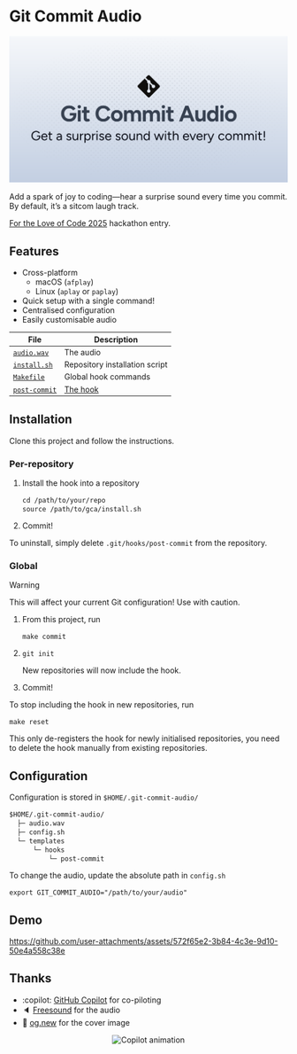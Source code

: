 # Git Commit Audio

![Cover image](./cover.svg)

Add a spark of joy to coding—hear a surprise sound every time you commit. By default, it’s a sitcom laugh track.

[For the Love of Code 2025](https://gh.io/ftloc) hackathon entry.

## Features

- Cross-platform
  - macOS (`afplay`)
  - Linux (`aplay` or `paplay`)
- Quick setup with a single command!
- Centralised configuration
- Easily customisable audio

| File | Description |
| - | - |
| [`audio.wav`](/audio.wav) | The audio |
| [`install.sh`](./install.sh) | Repository installation script |
| [`Makefile`](./Makefile) | Global hook commands |
| [`post-commit`](./post-commit) | [The hook](https://git-scm.com/docs/githooks#_post_commit) |

## Installation

Clone this project and follow the instructions.

### Per-repository

1. Install the hook into a repository
   ```shell
   cd /path/to/your/repo
   source /path/to/gca/install.sh
   ```
1. Commit!

To uninstall, simply delete `.git/hooks/post-commit` from the repository.

### Global

> [!WARNING]
> This will affect your current Git configuration! Use with caution.

1. From this project, run
   ```shell
   make commit
   ```
1. `git init`

   New repositories will now include the hook.
1. Commit!

To stop including the hook in new repositories, run

```shell
make reset
```

This only de-registers the hook for newly initialised repositories, you need to delete the hook manually from existing repositories.

## Configuration

Configuration is stored in `$HOME/.git-commit-audio/`

```
$HOME/.git-commit-audio/
  ├─ audio.wav
  ├─ config.sh
  └─ templates
      └─ hooks
          └─ post-commit
```

To change the audio, update the absolute path in `config.sh`

```shell
export GIT_COMMIT_AUDIO="/path/to/your/audio"
```

## Demo

https://github.com/user-attachments/assets/572f65e2-3b84-4c3e-9d10-50e4a558c38e

## Thanks

- :copilot: [GitHub Copilot](https://gh.io/copilot) for co-piloting
- 🔈 [Freesound](https://freesound.org/s/324894) for the audio
- 📔 [og.new](https://og.new) for the cover image

<div align="center">
<img src="https://github.blog/wp-content/uploads/2025/05/leereilly-copilot.gif" alt="Copilot animation" width="250" height="315">
</div>
